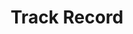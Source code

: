---
title: Track Record
layout: page
permalink: /operations/projects/
grid: true
description: Our projects are executed in collaboration with CNS International.
headline:
  image: "/uploads/about.jpg"
  title: "Track Record"
client_logos:
  - /uploads/client-1.png
  - /uploads/client-2.png
  - /uploads/client-3.png
  - /uploads/client-4.png
  - /uploads/client-5.png
  - /uploads/client-6.png
  - /uploads/client-7.png
  - /uploads/client-8.png

track_record:
  title: CNS Marine Track Record
  summary: Our projects are executed in collaboration with CNS International

projects:
  - year: 2016
    client: /uploads/ppsl-mobil.png
    vessel: Siem Daya 1
    location: Revamp Pipeline Project
    description: 
    duration: May 2016 – March 2018
  - year: 2016
    client: /uploads/total.png
    vessel: Eltee 1
    location: OML 130 Akpo Field, Offshore Nigeria
    description: Offshore Security Personnel Vessel
    duration: Sept 2016 - Nov 2016
  - year: 2016
    client: /uploads/erin.png
    vessel: MDPL Conquerer
    location: OML 120/121, Offshore Nigeria
    description: FPSO Crude Offtake Campaign Q3
    duration: Aug 2016 – Sept 2016
  - year: 2016
    client: /uploads/erin.png
    vessel: Island Constructor
    location: OML 120 – Oyo Field Nigeria	
    description: Well Intervention Services
    duration: March 2016 – April 2016
  - year: 2016
    client: /uploads/saipem-total.png
    vessel: Bar Protector
    location: OML 102 Ofon Field
    description: Multiple Pipeline installation and commissioning
    duration: Sept 2015 - Nov 2016
  - year: 2015
    client: /uploads/saipem-total.png
    vessel: Normand Cutter
    location: OML 102 Ofon Field
    description: Flowline installation and commissioning
    duration: June 2015 - Sept 2015
  - year: 2014
    client: /uploads/mobil.png
    vessel: Saipem Bar Protector and Saipem Crawler	
    location: Usari, Idoho Fields, Offshore Nigeria
    description: 24 inch Pipeline installation and commissioning / Start
    duration: January 2014 - May 2014
  - year: 2014
    client: /uploads/addax.png
    vessel: DSV Avianna	
    location: OML 126
    description: ROV Services
    duration: January 2014 - May 2014
  - year: 2013
    client: /uploads/addax.png
    vessel: DSV Altus
    location: OML 119
    description: Pipeline Installation
    duration: May 2013 - July 2013
  - year: 2012
    client: /uploads/saipem.png
    vessel: Swiber Atlantis	
    location: Egypt
    description: Sat. Diving Services - Spooling tie ins activities. ROV - Platform and Pipeline Survey
    duration: Dec 2011 - Mar 2012
  - year: 2012
    client: /uploads/npdc.png
    vessel: MV Endeavor	
    location: OML 123 - Okpoho-Okono Field
    description: Sealine Repair
    duration: Mar 2012 - Mar 2012
  - year: 2012
    client: /uploads/addax.png
    vessel: MV Endeavor
    location: OML 119 Antan Field	
    description: Diving - Crossings + Tie-Ins and sub-bottom profiling
    duration: Mar 2012 - April 2012
  - year: 2011
    client: /uploads/saipem.png
    vessel: Bar Protector
    location: Nigeria / Sat System Maintenance Project
    description: Sat System Maintenance Activities
    duration:
  - year: 2010
    client: /uploads/saipem.png
    vessel: HLV SAIPEM 3000
    location: Ivory Coast / Djambala Project	
    description: Diving Services - Spooling tie ins activities
    duration: Jan. 2010 - Feb. 2010
  - year: 2010
    client: /uploads/saipem.png
    vessel: HLV SAIPEM 3000
    location: Ivory Coast / Libondo Project
    description: Diving Services - Spooling tie ins activities
    duration: Mar 2010 - Apr 2010
  - year: 2010
    client: /uploads/saipem.png
    vessel: HLV SAIPEM 3000
    location: Angola / GEP 17 Project
    description: Sat. Diving Services - Spooling tie ins activities, ROV - Platform and Pipeline Survey
    duration: Aug 2010 - Sep 2010
  - year: 2010
    client: /uploads/exxonmobil.png
    vessel: Bar Protector
    location: Nigeria / USARI - IDOHO Project
    description: Sat & Air Diving Services - Spools & Risers Installation
    duration: Oct 2010 - Dec 2010
  - year: 2010
    client: /uploads/exxonmobil.png
    vessel: Bar Protector
    location: Nigeria / Critical Crude Project
    description: Sat & Air Diving Services - Spools & Risers Instalation
    duration: Oct 2010 - Sep 2011
  - year: 2009
    client: /uploads/adamsoffshore.png
    vessel: MV Ocean Commander
    location: Ivory Coast / Lion A B Panthere CD, Gulf Tide MOPPWest Espoir Field Development Project
    description: Sat. Diving Services - Platform Inspection, ROV - Pipeline Inspection
    duration: Feb 2009 - Apr 2009
  - year: 2009
    client: /uploads/saipem.png
    vessel: HLV SAIPEM 3000
    location: Angola / GEP 17 Project
    description: Sat. Diving Services - Spooling tie ins activities
    duration: Nov 2009 - Dec 2009
---